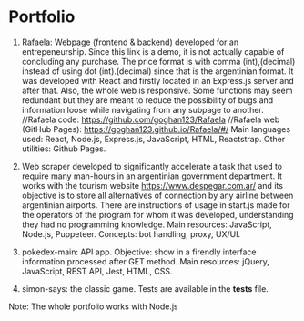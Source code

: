 # Portfolio

1. Rafaela: Webpage (frontend & backend) developed for an entrepeneurship. Since this link is a demo, it is not actually capable of concluding any purchase. The price format is with comma (int),(decimal) instead of using dot (int).(decimal) since that is the argentinian format. It was developed with React and firstly located in an Express.js server and after that. Also, the whole web is responsive. Some functions may seem redundant but they are meant to reduce the possibility of bugs and information loose while navigating from any subpage to another. 
//Rafaela code: https://github.com/goghan123/Rafaela 
//Rafaela web (GitHub Pages): https://goghan123.github.io/Rafaela/#/
Main languages used: React, Node.js, Express.js, JavaScript, HTML, Reactstrap.
Other utilities: Github Pages.

2. Web scraper developed to significantly accelerate a task that used to require many man-hours in an argentinian government department. It works with the tourism website https://www.despegar.com.ar/ and its objective is to store all alternatives of connection by any airline between argentinian airports. There are instructions of usage in start.js made for the operators of the program for whom it was developed, understanding they had no programming knowledge.
Main resources: JavaScript, Node.js, Puppeteer.
Concepts: bot handling, proxy, UX/UI.

3. pokedex-main: API app. 
Objective: show in a firendly interface information processed after GET method.
Main resources: jQuery, JavaScript, REST API, Jest, HTML, CSS.

4. simon-says: the classic game. Tests are available in the __tests__ file.

Note: The whole portfolio works with Node.js
